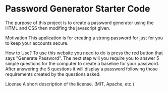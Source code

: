# Password Generator Starter Code
The purpose of this project is to create a password generator using the HTML and CSS then modifing the javascript given.

Motivation
This application is for creating a strong password for just for you to keep your accounts secure.

How to Use?
To use this website you need to do is press the red button that says "Generate Password".
The next step will you require you to answer 5 simple questions for the computer to create a baseline for your password.
After answering the 5 questions it will display a password following those requirements created by the questions asked.


License
A short description of the license. (MIT, Apache, etc.)